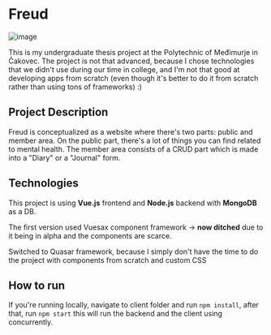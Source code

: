 # Freud 

![image](https://user-images.githubusercontent.com/49564723/129753793-49b6930d-9845-40a5-b836-20d3e975f24f.png)

This is my undergraduate thesis project at the Polytechnic of Međimurje in Čakovec.
The project is not that advanced, because I chose technologies that we didn't use during our 
time in college, and I'm not that good at developing apps from scratch (even though it's better
to do it from scratch rather than using tons of frameworks) :) 

## Project Description

Freud is conceptualized as a website where there's two parts: public and member area.
On the public part, there's a lot of things you can find related to mental health.
The member area consists of a CRUD part which is made into a "Diary" or a "Journal" form. 


## Technologies

This project is using **Vue.js** frontend and **Node.js** backend with **MongoDB** as a DB.

The first version used Vuesax component framework -> **now ditched** due to it being in alpha and the components are scarce.

Switched to Quasar framework, because I simply don't have the time to do the project with
components from scratch and custom CSS

## How to run

If you're running locally, navigate to client folder and run 
``` npm install ```, after that, run 
``` npm start ``` this will run the backend and the client using concurrently.

